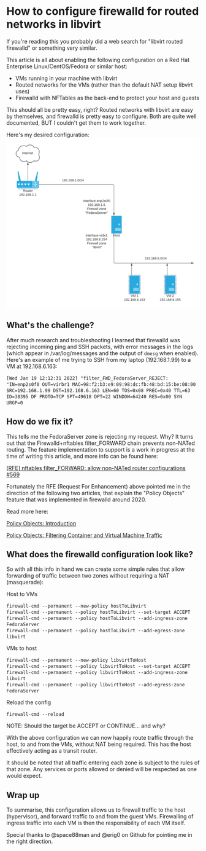 # How to configure firewalld for routed networks in libvirt

If you're reading this you probably did a web search for "libvirt routed firewalld" or something very similar. 

This article is all about enabling the following configuration on a Red Hat Enterprise Linux/CentOS/Fedora or similar host:
- VMs running in your machine with libvirt
- Routed networks for the VMs (rather than the default NAT setup libvirt uses)
- Firewalld with NFTables as the back-end to protect your host and guests

This should all be pretty easy, right?  Routed networks with libvirt are easy by themselves, and firewalld is pretty easy to configure.  Both are quite well documented, BUT I couldn't get them to work together.

Here's my desired configuration:
![Network configuration for routed libvirt network](
routed_networks_libvirt_firewalld.png "Network configuration for routed libvirt network")

## What's the challenge?

After much research and troubleshooting I learned that firewalld was rejecting incoming ping and SSH packets, with error messages in the logs (which appear in /var/log/messages and the output of `dmesg` when enabled).  Here's an example of me trying to SSH from my laptop (192.168.1.99) to a VM at 192.168.6.163:

```
[Wed Jan 19 12:12:31 2022] "filter_FWD_FedoraServer_REJECT: "IN=enp2s0f0 OUT=virbr1 MAC=98:f2:b3:e9:09:98:dc:fb:48:bd:15:be:08:00 SRC=192.168.1.99 DST=192.168.6.163 LEN=60 TOS=0x08 PREC=0x40 TTL=63 ID=38395 DF PROTO=TCP SPT=49618 DPT=22 WINDOW=64240 RES=0x00 SYN URGP=0 
```

## How do we fix it?

This tells me the FedoraServer zone is rejecting my request.  Why?  It turns out that the Firewalld+nftables filter_FORWARD chain prevents non-NATed routing.  The feature implementation to support is a work in progress at the time of writing this article, and more info can be found here:

[\[RFE\] nftables filter_FORWARD: allow non-NATed router configurations #569](https://github.com/firewalld/firewalld/issues/569)

Fortunately the RFE (Request For Enhancement) above pointed me in the direction of the following two articles, that explain the "Policy Objects" feature that was implemented in firewalld around 2020.

Read more here:

[Policy Objects: Introduction](https://firewalld.org/2020/09/policy-objects-introduction)

[Policy Objects: Filtering Container and Virtual Machine Traffic](https://firewalld.org/2020/09/policy-objects-filtering-container-and-vm-traffic)

## What does the firewalld configuration look like?

So with all this info in hand we can create some simple rules that allow forwarding of traffic between two zones without requiring a NAT (masquerade):

Host to VMs
```
firewall-cmd --permanent --new-policy hostToLibvirt
firewall-cmd --permanent --policy hostToLibvirt --set-target ACCEPT
firewall-cmd --permanent --policy hostToLibvirt --add-ingress-zone FedoraServer
firewall-cmd --permanent --policy hostToLibvirt --add-egress-zone libvirt
```

VMs to host
```
firewall-cmd --permanent --new-policy libvirtToHost
firewall-cmd --permanent --policy libvirtToHost --set-target ACCEPT
firewall-cmd --permanent --policy libvirtToHost --add-ingress-zone libvirt
firewall-cmd --permanent --policy libvirtToHost --add-egress-zone FedoraServer
```

Reload the config
```
firewall-cmd --reload
```

NOTE: Should the target be ACCEPT or CONTINUE... and why?

With the above configuration we can now happily route traffic through the host, to and from the VMs, without NAT being required.  This has the host effectively acting as a transit router.

It should be noted that all traffic entering each zone is subject to the rules of that zone.  Any services or ports allowed or denied will be respected as one would expect.

## Wrap up

To summarise, this configuration allows us to firewall traffic to the host (hypervisor), and forward traffic to and from the guest VMs.  Firewalling of ingress traffic into each VM is then the responsibility of each VM itself.

Special thanks to @space88man and @erig0 on Github for pointing me in the right direction.
